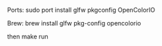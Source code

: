 Ports:
sudo port install glfw pkgconfig OpenColorIO


Brew:
brew install glfw pkg-config opencolorio


then make run
